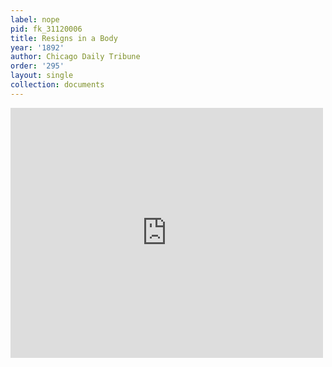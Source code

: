 ```yaml
---
label: nope
pid: fk_31120006
title: Resigns in a Body
year: '1892'
author: Chicago Daily Tribune
order: '295'
layout: single
collection: documents
---
```

<iframe src="https://northwestern.app.box.com/embed/s/u92p7xm95kbgyno0dz4ijiv9qdl0bruj?sortColumn=date&view=list" width="500" height="400" frameborder="0" allowfullscreen webkitallowfullscreen msallowfullscreen></iframe>
